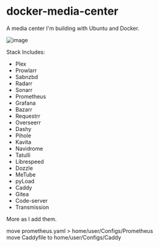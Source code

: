 # docker-media-center
A media center I'm building with Ubuntu and Docker.

![image](https://user-images.githubusercontent.com/118939348/234998343-366c2cfe-b834-46d5-9120-641dd6e56cd5.png)


Stack Includes:
- Plex
- Prowlarr
- Sabnzbd
- Radarr
- Sonarr
- Prometheus
- Grafana
- Bazarr
- Requestrr
- Overseerr
- Dashy
- Pihole
- Kavita
- Navidrome
- Tatulli
- Librespeed
- Dozzle
- MeTube
- pyLoad
- Caddy
- Gitea
- Code-server
- Transmission

More as I add them.

move prometheus.yaml > home/user/Configs/Prometheus \
move Caddyfile to home/user/Configs/Caddy

